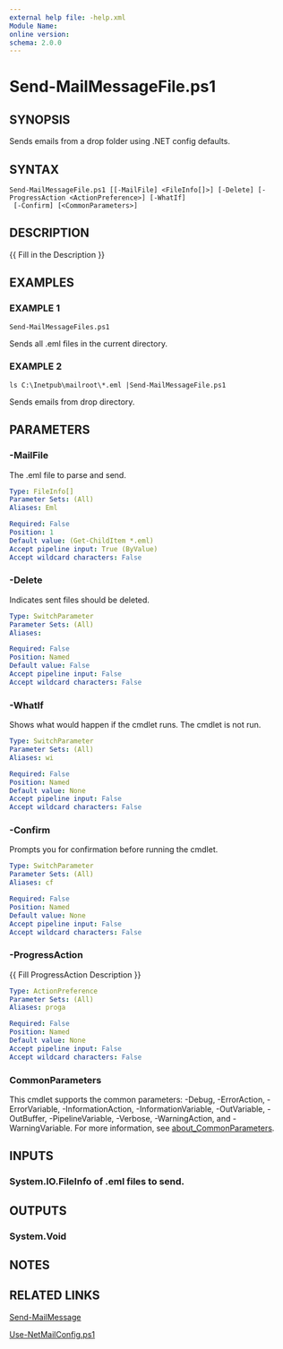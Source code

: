 ```yaml
---
external help file: -help.xml
Module Name:
online version:
schema: 2.0.0
---
```


# Send-MailMessageFile.ps1

## SYNOPSIS
Sends emails from a drop folder using .NET config defaults.

## SYNTAX

```
Send-MailMessageFile.ps1 [[-MailFile] <FileInfo[]>] [-Delete] [-ProgressAction <ActionPreference>] [-WhatIf]
 [-Confirm] [<CommonParameters>]
```

## DESCRIPTION
{{ Fill in the Description }}

## EXAMPLES

### EXAMPLE 1
```
Send-MailMessageFiles.ps1
```

Sends all .eml files in the current directory.

### EXAMPLE 2
```
ls C:\Inetpub\mailroot\*.eml |Send-MailMessageFile.ps1
```

Sends emails from drop directory.

## PARAMETERS

### -MailFile
The .eml file to parse and send.

```yaml
Type: FileInfo[]
Parameter Sets: (All)
Aliases: Eml

Required: False
Position: 1
Default value: (Get-ChildItem *.eml)
Accept pipeline input: True (ByValue)
Accept wildcard characters: False
```

### -Delete
Indicates sent files should be deleted.

```yaml
Type: SwitchParameter
Parameter Sets: (All)
Aliases:

Required: False
Position: Named
Default value: False
Accept pipeline input: False
Accept wildcard characters: False
```

### -WhatIf
Shows what would happen if the cmdlet runs.
The cmdlet is not run.

```yaml
Type: SwitchParameter
Parameter Sets: (All)
Aliases: wi

Required: False
Position: Named
Default value: None
Accept pipeline input: False
Accept wildcard characters: False
```

### -Confirm
Prompts you for confirmation before running the cmdlet.

```yaml
Type: SwitchParameter
Parameter Sets: (All)
Aliases: cf

Required: False
Position: Named
Default value: None
Accept pipeline input: False
Accept wildcard characters: False
```

### -ProgressAction
{{ Fill ProgressAction Description }}

```yaml
Type: ActionPreference
Parameter Sets: (All)
Aliases: proga

Required: False
Position: Named
Default value: None
Accept pipeline input: False
Accept wildcard characters: False
```

### CommonParameters
This cmdlet supports the common parameters: -Debug, -ErrorAction, -ErrorVariable, -InformationAction, -InformationVariable, -OutVariable, -OutBuffer, -PipelineVariable, -Verbose, -WarningAction, and -WarningVariable. For more information, see [about_CommonParameters](http://go.microsoft.com/fwlink/?LinkID=113216).

## INPUTS

### System.IO.FileInfo of .eml files to send.
## OUTPUTS

### System.Void
## NOTES

## RELATED LINKS

[Send-MailMessage]()

[Use-NetMailConfig.ps1]()

